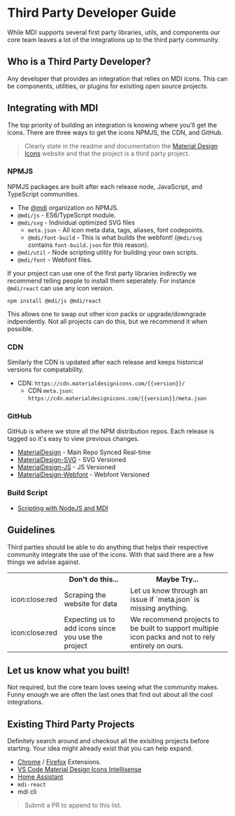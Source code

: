 # Third Party Developer Guide

While MDI supports several first party libraries, utils, and components our core team leaves a lot of the integrations up to the third party community.

## Who is a Third Party Developer?

Any developer that provides an integration that relies on MDI icons. This can be components, utilities, or plugins for exisiting open source projects.

## Integrating with MDI

The top priority of building an integration is knowing where you'll get the icons. There are three ways to get the icons NPMJS, the CDN, and GitHub.

> Clearly state in the readme and documentation the [Material Design Icons](https://materialdesignicons.com) website and that the project is a third party project.

### NPMJS

NPMJS packages are built after each release node, JavaScript, and TypeScript communities.

- The [@mdi](https://www.npmjs.com/org/mdi) organization on NPMJS.
- `@mdi/js` - ES6/TypeScript module.
- `@mdi/svg` - Individual optimized SVG files
  - `meta.json` - All icon meta data, tags, aliases, font codepoints.
  - `@mdi/font-build` - This is what builds the webfont! (`@mdi/svg` contains `font-build.json` for this reason).
- `@mdi/util` - Node scripting utility for building your own scripts.
- `@mdi/font` - Webfont files.

If your project can use one of the first party libraries indirectly we recommend telling people to install them seperately. For instance `@mdi/react` can use any icon version.

```
npm install @mdi/js @mdi/react
```

This allows one to swap out other icon packs or upgrade/downgrade indpendently. Not all projects can do this, but we recommend it when possible.

###  CDN

Similarly the CDN is updated after each release and keeps historical versions for compatability.

- CDN: `https://cdn.materialdesignicons.com/{{version}}/`
  - CDN `meta.json`: `https://cdn.materialdesignicons.com/{{version}}/meta.json`

### GitHub

GitHub is where we store all the NPM distribution repos. Each release is tagged so it's easy to view previous changes.

- [MaterialDesign](https://github.com/Templarian/MaterialDesign) - Main Repo Synced Real-time
- [MaterialDesign-SVG](https://github.com/Templarian/MaterialDesign-SVG) - SVG Versioned
- [MaterialDesign-JS](https://github.com/Templarian/MaterialDesign-JS) - JS Versioned
- [MaterialDesign-Webfont](https://github.com/Templarian/MaterialDesign-Webfont) - Webfont Versioned

### Build Script

- [Scripting with NodeJS and MDI](http://templarian.com/2018/04/13/scripting-with-nodejs-and-material-design-icons/)

## Guidelines

Third parties should be able to do anything that helps their respective community integrate the use of the icons. With that said there are a few things we advise against.

<table>
<tr>
<th></th>
<th>Don't do this...</th>
<th>Maybe Try...</th>
</th>
<tr>
<td>icon:close:red</td>
<td>Scraping the website for data</td>
<td>Let us know through an issue if `meta.json` is missing anything.</td>
</tr>
<tr>
<td>icon:close:red</td>
<td>Expecting us to add icons since you use the project</td>
<td>We recommend projects to be built to support multiple icon packs and not to rely entirely on ours.</td>
</tr>
</table>

## Let us know what you built!

Not required, but the core team loves seeing what the community makes. Funny enough we are often the last ones that find out about all the cool integrations.

## Existing Third Party Projects

Definitely search around and checkout all the exisiting projects before starting. Your idea might already exist that you can help expand.

- [Chrome](https://chrome.google.com/webstore/detail/materialdesignicons-picke/edjaedpifkihpjkcgknfokmibkoafhme) / [Firefox](https://addons.mozilla.org/en-US/firefox/addon/materialdesignicons-picker/) Extensions.
- [VS Code Material Design Icons Intellisense](https://marketplace.visualstudio.com/items?itemName=lukas-tr.materialdesignicons-intellisense)
- [Home Assistant](https://www.home-assistant.io/docs/configuration/customizing-devices/#icon)
- `mdi-react`
- mdi cli

> Submit a PR to append to this list.
